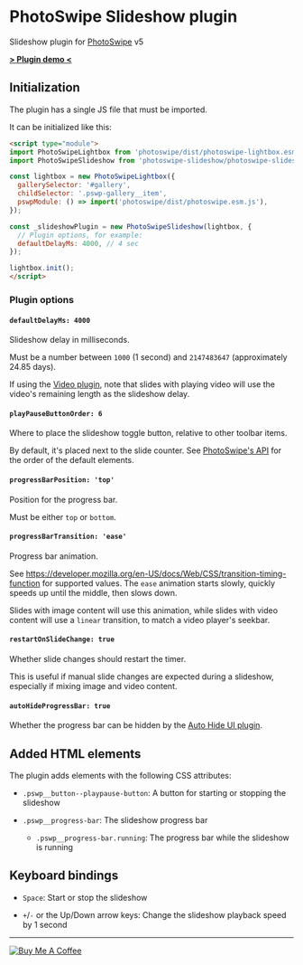 # PhotoSwipe Slideshow plugin

Slideshow plugin for [PhotoSwipe](https://photoswipe.com/) v5

**[> Plugin demo <](https://codepen.io/dpet23/pen/dywPbGy)**

## Initialization

The plugin has a single JS file that must be imported.

It can be initialized like this:

```html
<script type="module">
import PhotoSwipeLightbox from 'photoswipe/dist/photoswipe-lightbox.esm.min.js';
import PhotoSwipeSlideshow from 'photoswipe-slideshow/photoswipe-slideshow.esm.min.js';

const lightbox = new PhotoSwipeLightbox({
  gallerySelector: '#gallery',
  childSelector: '.pswp-gallery__item',
  pswpModule: () => import('photoswipe/dist/photoswipe.esm.js'),
});

const _slideshowPlugin = new PhotoSwipeSlideshow(lightbox, {
  // Plugin options, for example:
  defaultDelayMs: 4000, // 4 sec
});

lightbox.init();
</script>
```

### Plugin options

#### `defaultDelayMs: 4000`

Slideshow delay in milliseconds.

Must be a number between `1000` (1 second) and `2147483647` (approximately 24.85 days).

If using the [Video plugin](https://github.com/dimsemenov/photoswipe-video-plugin),
note that slides with playing video will use the video's remaining length as the slideshow delay.

#### `playPauseButtonOrder: 6`

Where to place the slideshow toggle button, relative to other toolbar items.

By default, it's placed next to the slide counter.
See [PhotoSwipe's API](https://photoswipe.com/adding-ui-elements/#uiregisterelement-api) for the order of the default elements.

#### `progressBarPosition: 'top'`

Position for the progress bar.

Must be either `top` or `bottom`.

#### `progressBarTransition: 'ease'`

Progress bar animation.

See https://developer.mozilla.org/en-US/docs/Web/CSS/transition-timing-function for supported values.
The `ease` animation starts slowly, quickly speeds up until the middle, then slows down.

Slides with image content will use this animation, while
slides with video content will use a `linear` transition, to match a video player's seekbar.

#### `restartOnSlideChange: true`

Whether slide changes should restart the timer.

This is useful if manual slide changes are expected during a slideshow,
especially if mixing image and video content.

#### `autoHideProgressBar: true`

Whether the progress bar can be hidden by the [Auto Hide UI plugin](https://github.com/arnowelzel/photoswipe-auto-hide-ui).

## Added HTML elements

The plugin adds elements with the following CSS attributes:

* `.pswp__button--playpause-button`: A button for starting or stopping the slideshow

* `.pswp__progress-bar`: The slideshow progress bar
  * `.pswp__progress-bar.running`: The progress bar while the slideshow is running

## Keyboard bindings

* `Space`: Start or stop the slideshow

* `+`/`-` or the Up/Down arrow keys: Change the slideshow playback speed by 1 second
---

<a href="https://www.buymeacoffee.com/htmltiger"><img src="https://www.buymeacoffee.com/assets/img/custom_images/white_img.png" alt="Buy Me A Coffee"></a>

